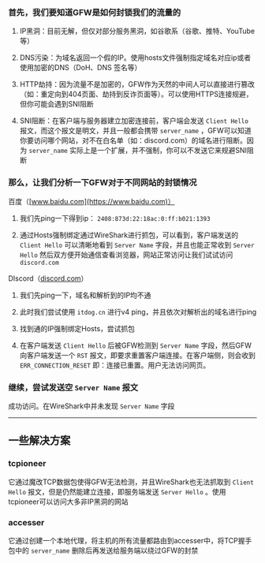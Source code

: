 ### 首先，我们要知道GFW是如何封锁我们的流量的

1. IP黑洞：目前无解，但仅对部分服务黑洞，如谷歌系（谷歌、推特、YouTube等）

2. DNS污染：为域名返回一个假的IP。使用hosts文件强制指定域名对应ip或者使用加密的DNS（DoH、DNS 签名等）

3. HTTP劫持：因为流量不是加密的，GFW作为天然的中间人可以直接进行篡改（如：重定向到404页面、劫持到反诈页面等）。可以使用HTTPS连接规避，但你可能会遇到SNI阻断

4. SNI阻断：在客户端与服务器建立加密连接前，客户端会发送 `Client Hello` 报文，而这个报文是明文，并且一般都会携带 `server_name` ，GFW可以知道你要访问哪个网站，对不在白名单（如：discord.com）的域名进行阻断。因为 `server_name` 实际上是一个扩展，并不强制，你可以不发送它来规避SNI阻断

### 那么，让我们分析一下GFW对于不同网站的封锁情况

百度（[www.baidu.com](https://www.baidu.com)）

1. 我们先ping一下得到ip： `2408:873d:22:18ac:0:ff:b021:1393`

2. 通过Hosts强制绑定通过WireShark进行抓包，可以看到，客户端发送的 `Client Hello` 可以清晰地看到 `Server Name` 字段，并且也能正常收到 `Server Hello` 然后双方便开始通信查看浏览器，网站正常访问让我们试试访问 `discord.com`

DIscord（[discord.com](https://discord.com/)）

1. 我们先ping一下，域名和解析到的IP均不通

2. 此时我们尝试使用 `itdog.cn` 进行v4 ping，并且依次对解析出的域名进行ping

3. 找到通的IP强制绑定Hosts，尝试抓包

4. 在客户端发送 `Client Hello` 后被GFW检测到 `Server Name` 字段，然后GFW向客户端发送一个 `RST` 报文，即要求重置客户端连接。在客户端侧，则会收到 `ERR_CONNECTION_RESET` 即：连接已重置。用户无法访问网页。

### 继续，尝试发送空 `Server Name` 报文

成功访问。在WireShark中并未发现 `Server Name` 字段



---



## 一些解决方案



### tcpioneer

它通过魔改TCP数据包使得GFW无法检测，并且WireShark也无法抓取到 `Client Hello` 报文，但是仍然能建立连接，即服务端发送 `Server Hello` 。使用tcpioneer可以访问大多非IP黑洞的网站

### accesser

它通过创建一个本地代理，将主机的所有流量都路由到accesser中，将TCP握手包中的 `server_name` 删除后再发送给服务端以绕过GFW的封禁